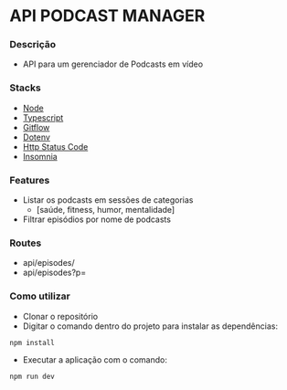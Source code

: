 # API PODCAST MANAGER

### Descrição
- API para um gerenciador de Podcasts em vídeo

### Stacks
- [Node](https://nodejs.org/docs/latest/api/)
- [Typescript](https://www.typescriptlang.org/docs/handbook/typescript-in-5-minutes.html)
- [Gitflow](https://medium.com/trainingcenter/utilizando-o-fluxo-git-flow-e63d5e0d5e04)
- [Dotenv](https://www.npmjs.com/package/dotenv)
- [Http Status Code](https://www.npmjs.com/package/http-status-codes)
- [Insomnia](https://insomnia.rest/)

### Features
- Listar os podcasts em sessões de categorias
  - [saúde, fitness, humor, mentalidade]
- Filtrar episódios por nome de podcasts

### Routes
- api/episodes/
- api/episodes?p=

### Como utilizar
- Clonar o repositório
- Digitar o comando dentro do projeto para instalar as dependências:
```
npm install
```
- Executar a aplicação com o comando:
```
npm run dev
```